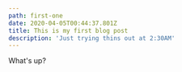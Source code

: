 ```yaml
---
path: first-one
date: 2020-04-05T00:44:37.801Z
title: This is my first blog post
description: 'Just trying thins out at 2:30AM'
---
```

What's up?
